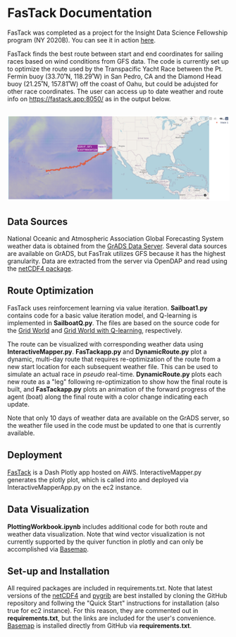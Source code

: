 # FasTack Documentation

FasTack was completed as a project for the Insight Data Science Fellowship program (NY 2020B). You can see it in action [here](https://fastack.app:8050/).

FasTack finds the best route between start and end coordinates for sailing races based on wind conditions from GFS data. The code is currently set up to optimize the route used by the Transpacific Yacht Race between the Pt. Fermin buoy (33.70˚N, 118.29˚W) in San Pedro, CA and the Diamond Head buoy (21.25˚N, 157.81˚W) off the coast of Oahu, but could be adujsted for other race coordinates. The user can access up to date weather and route info on https://fastack.app:8050/ as in the output below.

## ![SampleRoute.png](https://github.com/rachelbeal/FasTack/blob/master/SampleRoute.png)



## Data Sources

National Oceanic and Atmospheric Association Global Forecasting System weather data is obtained from the [GrADS Data Server](https://nomads.ncep.noaa.gov:9090/dods/ "GrADS Data Server"). Several data sources are available on GrADS, but FasTrak utilizes GFS because it has the highest granularity. Data are extracted from the server via OpenDAP and read using the  [netCDF4 package](https://github.com/Unidata/netcdf4-python "netCDF4 GitHub"). 



## Route Optimization

FasTack uses reinforcement learning via value iteration. **Sailboat1.py** contains code for a basic value iteration model, and Q-learning is implemented in **SailboatQ.py**. The files are based on the source code for the [Grid World](https://towardsdatascience.com/reinforcement-learning-implement-grid-world-from-scratch-c5963765ebff "Reinforcement Learning — Implement Grid World") and [Grid World with Q-learning](https://towardsdatascience.com/implement-grid-world-with-q-learning-51151747b455 "Implement Grid World with Q-Learning"), respectively.

The route can be visualized with corresponding weather data using **InteractiveMapper.py**. **FasTackapp.py** and **DynamicRoute.py** plot a dynamic, multi-day route that requires re-optimization of the route from a new start location for each subsequent weather file. This can be used to simulate an actual race in *pseudo* real-time. **DynamicRoute.py** plots each new route as a "leg" following re-optimization to show how the final route is built, and **FasTackapp.py** plots an animation of the forward progress of the agent (boat) along the final route with a color change indicating each update.

Note that only 10 days of weather data are available on the GrADS server, so the weather file used in the code must be updated to one that is currently available.



## Deployment

[FasTack](https://fastack.app:8050/) is a Dash Plotly app hosted on AWS. InteractiveMapper.py generates the plotly plot, which is called into and deployed via InteractiveMapperApp.py on the ec2 instance.



## Data Visualization

**PlottingWorkbook.ipynb** includes additional code for both route and weather data visualization. Note that wind vector visualization is not currently supported by the quiver function in plotly and can only be accomplished via [Basemap](https://github.com/matplotlib/basemap "Basemap"). 



## Set-up and Installation

All required packages are included in requirements.txt. Note that latest versions of the [netCDF4](https://github.com/Unidata/netcdf4-python "netCDF4") and [pygrib](https://github.com/jswhit/pygrib "pygrib") are best installed by cloning the GitHub repository and follwing the "Quick Start" instructions for installation (also true for ec2 instance). For this reason, they are commented out in **requirements.txt**, but the links are included for the user's convenience. [Basemap](https://github.com/matplotlib/basemap) is installed directly from GitHub via **requirements.txt**.


